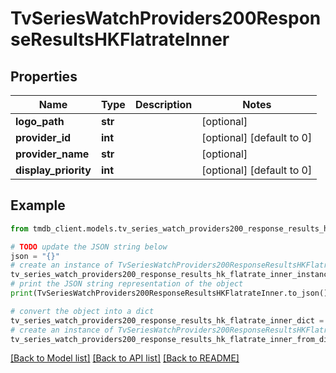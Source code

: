 # TvSeriesWatchProviders200ResponseResultsHKFlatrateInner


## Properties

Name | Type | Description | Notes
------------ | ------------- | ------------- | -------------
**logo_path** | **str** |  | [optional] 
**provider_id** | **int** |  | [optional] [default to 0]
**provider_name** | **str** |  | [optional] 
**display_priority** | **int** |  | [optional] [default to 0]

## Example

```python
from tmdb_client.models.tv_series_watch_providers200_response_results_hk_flatrate_inner import TvSeriesWatchProviders200ResponseResultsHKFlatrateInner

# TODO update the JSON string below
json = "{}"
# create an instance of TvSeriesWatchProviders200ResponseResultsHKFlatrateInner from a JSON string
tv_series_watch_providers200_response_results_hk_flatrate_inner_instance = TvSeriesWatchProviders200ResponseResultsHKFlatrateInner.from_json(json)
# print the JSON string representation of the object
print(TvSeriesWatchProviders200ResponseResultsHKFlatrateInner.to_json())

# convert the object into a dict
tv_series_watch_providers200_response_results_hk_flatrate_inner_dict = tv_series_watch_providers200_response_results_hk_flatrate_inner_instance.to_dict()
# create an instance of TvSeriesWatchProviders200ResponseResultsHKFlatrateInner from a dict
tv_series_watch_providers200_response_results_hk_flatrate_inner_from_dict = TvSeriesWatchProviders200ResponseResultsHKFlatrateInner.from_dict(tv_series_watch_providers200_response_results_hk_flatrate_inner_dict)
```
[[Back to Model list]](../README.md#documentation-for-models) [[Back to API list]](../README.md#documentation-for-api-endpoints) [[Back to README]](../README.md)


